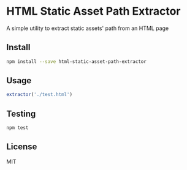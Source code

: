 # HTML Static Asset Path Extractor

A simple utility to extract static assets' path from an HTML page

## Install

```bash
npm install --save html-static-asset-path-extractor
```

## Usage

```javascript
extractor('./test.html')
```

## Testing

```bash
npm test
```

## License

MIT
